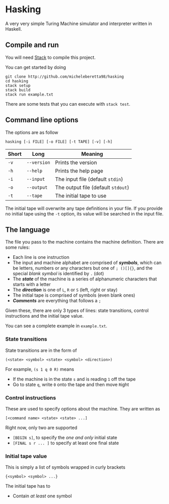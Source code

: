 # Hasking

A very very simple Turing Machine simulator and interpreter written in Haskell.

## Compile and run

You will need [Stack](https://www.haskellstack.org/) to compile this project.

You can get started by doing
```
git clone http://github.com/micheleberetta98/hasking
cd hasking
stack setup
stack build
stack run example.txt
```

There are some tests that you can execute with `stack test`.

## Command line options

The options are as follow
```
hasking [-i FILE] [-o FILE] [-t TAPE] [-v] [-h]
```

| Short | Long        | Meaning                            |
| ----- | ----------- | ---------------------------------- |
| `-v`  | `--version` | Prints the version                 |
| `-h`  | `--help`    | Prints the help page               |
| `-i`  | `--input`   | The input file (default `stdin`)   |
| `-o`  | `--output`  | The output file (default `stdout`) |
| `-t`  | `--tape`    | The initial tape to use            |

The initial tape will overwrite any tape definitions in your file.
If you provide no initial tape using the `-t` option, its value will be searched in the input file.

## The language

The file you pass to the machine contains the machine definition. There are some rules:
* Each line is one instruction
* The input and machine alphabet are comprised of ***symbols***, which can be letters, numbers or any characters but one of `; ()[]{}`, and the special *blank symbol* is identified by `.` (dot)
* The ***state*** of the machine is a series of alphanumeric characters that starts with a letter
* The ***direction*** is one of `L`, `R` or `S` (left, right or stay)
* The initial tape is comprised of symbols (even blank ones)
* ***Comments*** are everything that follows a `;`

Given these, there are only 3 types of lines: state transitions, control instructions and the initial tape value.

You can see a complete example in `example.txt`.

### State transitions

State transitions are in the form of
```
(<state> <symbol> <state> <symbol> <direction>)
```

For example, `(s 1 q 0 R)` means
* If the machine is in the state `s` and is reading `1` off the tape
* Go to state `q`, write `0` onto the tape and then move `R`ight

### Control instructions

These are used to specify options about the machine. They are written as
```
[<command name> <state> <state> ...]
```

Right now, only two are supported
* `[BEGIN s]`, to specify the *one and only* initial state
* `[FINAL s r ... ]` to specify at least one final state

### Initial tape value

This is simply a list of symbols wrapped in curly brackets
```
{<symbol> <symbol> ...}
```

The initial tape has to
* Contain *at least* one symbol
